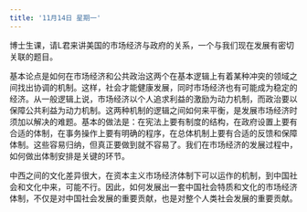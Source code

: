 ```yaml
---
title: '11月14日 星期一'
---
```


博士生课，请L君来讲美国的市场经济与政府的关系，一个与我们现在发展有密切关联的题目。

基本论点是如何在市场经济和公共政治这两个在基本逻辑上有着某种冲突的领域之间找出协调的机制。这样，社会才能健康发展，同时市场经济也有可能成为稳定的经济。从一般逻辑上说，市场经济以个人追求利益的激励为动力机制，而政治要以保障公共利益为动力机制。这两种机制的逻辑之间如何来平衡，是发展市场经济时须加以解决的难题。基本的做法是：在宪法上要有制度的结构，在政府设置上要有合适的体制，在事务操作上要有明确的程序，在总体机制上要有合适的反馈和保障体制。这些容易归纳，但真正要做到就不容易了。我们在市场经济的发展过程中，如何做出体制安排是关键的环节。

中西之间的文化差异很大，在资本主义市场经济体制下可以运作的机制，到中国社会和文化中来，可能不行。因此，如何发展出一套中国社会特质和文化的市场经济体制，不仅是对中国社会发展的重要贡献，也是对整个人类社会发展的重要贡献。

